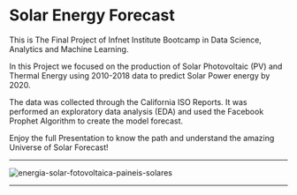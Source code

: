 # Solar Energy Forecast

This is The Final Project of Infnet Institute Bootcamp in Data Science, Analytics and Machine Learning.

In this Project we focused on the production of Solar Photovoltaic (PV) and Thermal Energy using 2010-2018 data to predict Solar Power energy by 2020.

The data was collected through the California ISO Reports. It was performed an exploratory data analysis (EDA) and used the Facebook Prophet Algorithm to create the model forecast.

Enjoy the full Presentation to know the path and understand the amazing Universe of Solar Forecast!


--------------------------------------------------------------------------------------------------------------------------------------

![energia-solar-fotovoltaica-paineis-solares](https://user-images.githubusercontent.com/95922808/179784034-2a694914-38e7-4925-9302-2f842736268b.jpg)

--------------------------------------------------------------------------------------------------------------------------------------
